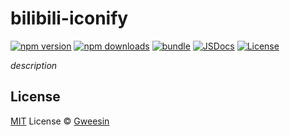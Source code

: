 # bilibili-iconify

[![npm version][npm-version-src]][npm-version-href]
[![npm downloads][npm-downloads-src]][npm-downloads-href]
[![bundle][bundle-src]][bundle-href]
[![JSDocs][jsdocs-src]][jsdocs-href]
[![License][license-src]][license-href]

_description_

## License

[MIT](./LICENSE) License © [Gweesin](https://github.com/gweesin)

<!-- Badges -->

[npm-version-src]: https://img.shields.io/npm/v/bilibili-iconify?style=flat&colorA=080f12&colorB=1fa669
[npm-version-href]: https://npmjs.com/package/bilibili-iconify
[npm-downloads-src]: https://img.shields.io/npm/dm/bilibili-iconify?style=flat&colorA=080f12&colorB=1fa669
[npm-downloads-href]: https://npmjs.com/package/bilibili-iconify
[bundle-src]: https://img.shields.io/bundlephobia/minzip/bilibili-iconify?style=flat&colorA=080f12&colorB=1fa669&label=minzip
[bundle-href]: https://bundlephobia.com/result?p=bilibili-iconify
[license-src]: https://img.shields.io/github/license/gweesin/bilibili-iconify.svg?style=flat&colorA=080f12&colorB=1fa669
[license-href]: https://github.com/gweesin/bilibili-iconify/blob/main/LICENSE
[jsdocs-src]: https://img.shields.io/badge/jsdocs-reference-080f12?style=flat&colorA=080f12&colorB=1fa669
[jsdocs-href]: https://www.jsdocs.io/package/bilibili-iconify
